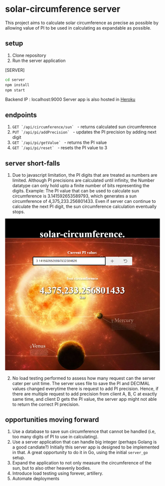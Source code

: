 # solar-circumference server
This project aims to calculate solar circumference as precise as possible by allowing value of PI to be used in calculating as expandable as possible.

## setup
1. Clone repository
2. Run the server application

[SERVER]

```sh
cd server
npm install
npm start
```

Backend IP : localhost:9000
Server app is also hosted in [Heroku](https://solar-circumference-server.herokuapp.com/)

## endpoints
1. ```GET `/api/circumference/sun` ``` - returns calculated sun circumference 
2. ```PUT `/api/pi/addPrecision` ``` - updates the PI precision by adding next digit
3. ```GET `/api/pi/getValue` ``` - returns the PI value
4. ```GET `/api/pi/reset` ``` - resets the PI value to 3

## server short-falls

1. Due to javascript limitation, the PI digits that are treated as numbers are limited. Although PI precisions are calculated until infinity, the Number datatype can only hold upto a finite number of bits representing the digits. Example: The PI value that can be used to calculate sun circumference is 3.141592653589793, which generates a sun circumference of 4,375,233.256801433. Even if server can continue to calculate the next PI digit, the sun circumference calculation eventually stops.

![Unable to calculate after 15 decimals of PI](https://github.com/momonaguilar/solar-circumference/blob/main/assets/known-issue.png?raw=true)


2. No load testing performed to assess how many request can the server cater per unit time. The server uses file to save the PI and DECIMAL values changed everytime there is request to add PI precision. Hence, if there are multiple request to add precision from client A, B, C at exactly same time, and client D gets the PI value, the server app might not able to return the correct PI precision.

## opportunities moving forward

1. Use a database to save sun circumference that cannot be handled (i.e, too many digits of PI to use in calculating).
2. Use a server application that can handle big integer (perhaps Golang is a good candiate?) Initially this server app is designed to be implemented in that. A great opportunity to do it in Go, using the initial `server_go` setup.
3. Expand the application to not only measure the circumference of the sun, but to also other heavenly bodies.
4. Introduce load testing using forever, artillery.
5. Automate deployments